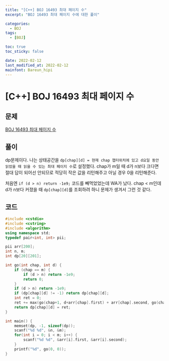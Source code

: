 ```yaml
---
title: "[C++] BOJ 16493 최대 페이지 수"
excerpt: "BOJ 16493 최대 페이지 수에 대한 풀이"

categories:
  - BOJ
tags:
  - [BOJ]

toc: true
toc_sticky: false

date: 2022-02-12
last_modified_at: 2022-02-12
mainfont: Bareun_hipi
---
```


# [C++] BOJ 16493 최대 페이지 수

## 문제

[BOJ 16493 최대 페이지 수](https://www.acmicpc.net/problem/16493)

## 풀이

dp문제이다. 나는 상태공간을 `dp[chap][d] = 현재 chap 챕터위치에 있고 d요일 동안 읽었을 때 읽을 수 있는 최대 페이지 수`로 설정했다.
chap가 m일 때 d가 n보다 크다면 절대 답이 되어선 안되므로 적당히 작은 값을 리턴해주고 아닐 경우 0을 리턴해준다.

처음엔 `if (d > n) return -1e9;` 코드를 빼먹었었는데 WA가 났다. chap < m인데 d가 n보다 커졌을 때 `dp[chap][d]`를 조회하려 하니 문제가 생겨서 그런 것 같다.

## 코드

```c++
#include <cstdio>
#include <cstring>
#include <algorithm>
using namespace std;
typedef pair<int, int> pii;

pii arr[200];
int n, m;
int dp[20][201];

int go(int chap, int d) {
    if (chap == m) {
        if (d > n) return -1e9;
        return 0;
    }
    if (d > n) return -1e9;
    if (dp[chap][d] != -1) return dp[chap][d];
    int ret = 0;
    ret += max(go(chap+1, d+arr[chap].first) + arr[chap].second, go(chap+1, d));
    return dp[chap][d] = ret;
}

int main() {
    memset(dp, -1, sizeof(dp));
    scanf("%d %d", &n, &m);
    for(int i = 0; i < m; i++) {
        scanf("%d %d", &arr[i].first, &arr[i].second);
    }
    printf("%d", go(0, 0));
}
```
